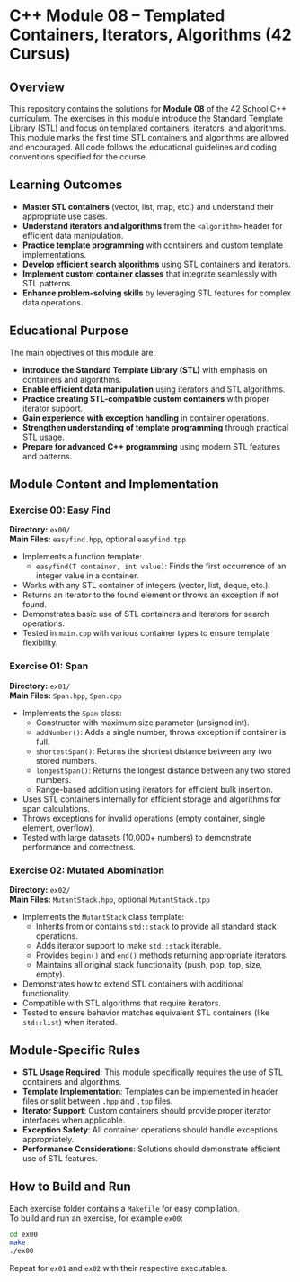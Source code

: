 # C++ Module 08 – Templated Containers, Iterators, Algorithms (42 Cursus)

## Overview

This repository contains the solutions for **Module 08** of the 42 School C++ curriculum. The exercises in this module introduce the Standard Template Library (STL) and focus on templated containers, iterators, and algorithms. This module marks the first time STL containers and algorithms are allowed and encouraged. All code follows the educational guidelines and coding conventions specified for the course.

## Learning Outcomes

- **Master STL containers** (vector, list, map, etc.) and understand their appropriate use cases.
- **Understand iterators and algorithms** from the `<algorithm>` header for efficient data manipulation.
- **Practice template programming** with containers and custom template implementations.
- **Develop efficient search algorithms** using STL containers and iterators.
- **Implement custom container classes** that integrate seamlessly with STL patterns.
- **Enhance problem-solving skills** by leveraging STL features for complex data operations.

## Educational Purpose

The main objectives of this module are:

- **Introduce the Standard Template Library (STL)** with emphasis on containers and algorithms.
- **Enable efficient data manipulation** using iterators and STL algorithms.
- **Practice creating STL-compatible custom containers** with proper iterator support.
- **Gain experience with exception handling** in container operations.
- **Strengthen understanding of template programming** through practical STL usage.
- **Prepare for advanced C++ programming** using modern STL features and patterns.

## Module Content and Implementation

### Exercise 00: Easy Find

**Directory:** `ex00/`  
**Main Files:** `easyfind.hpp`, optional `easyfind.tpp`

- Implements a function template:
  - `easyfind(T container, int value)`: Finds the first occurrence of an integer value in a container.
- Works with any STL container of integers (vector, list, deque, etc.).
- Returns an iterator to the found element or throws an exception if not found.
- Demonstrates basic use of STL containers and iterators for search operations.
- Tested in `main.cpp` with various container types to ensure template flexibility.

### Exercise 01: Span

**Directory:** `ex01/`  
**Main Files:** `Span.hpp`, `Span.cpp`

- Implements the `Span` class:
  - Constructor with maximum size parameter (unsigned int).
  - `addNumber()`: Adds a single number, throws exception if container is full.
  - `shortestSpan()`: Returns the shortest distance between any two stored numbers.
  - `longestSpan()`: Returns the longest distance between any two stored numbers.
  - Range-based addition using iterators for efficient bulk insertion.
- Uses STL containers internally for efficient storage and algorithms for span calculations.
- Throws exceptions for invalid operations (empty container, single element, overflow).
- Tested with large datasets (10,000+ numbers) to demonstrate performance and correctness.

### Exercise 02: Mutated Abomination

**Directory:** `ex02/`  
**Main Files:** `MutantStack.hpp`, optional `MutantStack.tpp`

- Implements the `MutantStack` class template:
  - Inherits from or contains `std::stack` to provide all standard stack operations.
  - Adds iterator support to make `std::stack` iterable.
  - Provides `begin()` and `end()` methods returning appropriate iterators.
  - Maintains all original stack functionality (push, pop, top, size, empty).
- Demonstrates how to extend STL containers with additional functionality.
- Compatible with STL algorithms that require iterators.
- Tested to ensure behavior matches equivalent STL containers (like `std::list`) when iterated.

## Module-Specific Rules

- **STL Usage Required**: This module specifically requires the use of STL containers and algorithms.
- **Template Implementation**: Templates can be implemented in header files or split between `.hpp` and `.tpp` files.
- **Iterator Support**: Custom containers should provide proper iterator interfaces when applicable.
- **Exception Safety**: All container operations should handle exceptions appropriately.
- **Performance Considerations**: Solutions should demonstrate efficient use of STL features.

## How to Build and Run

Each exercise folder contains a `Makefile` for easy compilation.  
To build and run an exercise, for example `ex00`:

```bash
cd ex00
make
./ex00
```

Repeat for `ex01` and `ex02` with their respective executables.
